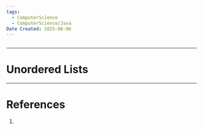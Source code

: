 ```yaml
---
tags:
  - ComputerScience
  - ComputerScience/Java
Date Created: 2025-06-06
---
```

```table-of-contents
```
---
# Unordered Lists
---
# References
1. 